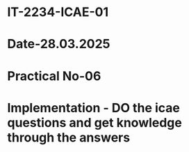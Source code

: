 # IT-2234-ICAE-01
# Date-28.03.2025
# Practical No-06
# Implementation - DO the icae questions and get knowledge through the answers
